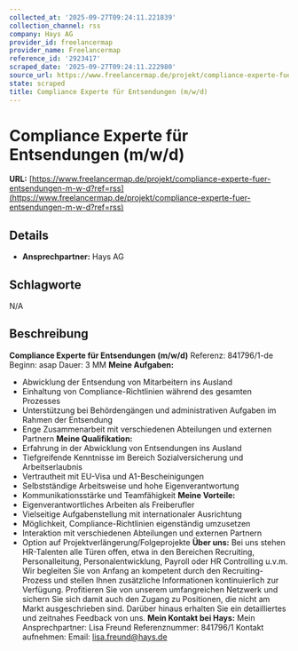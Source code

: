 ```yaml
---
collected_at: '2025-09-27T09:24:11.221839'
collection_channel: rss
company: Hays AG
provider_id: freelancermap
provider_name: Freelancermap
reference_id: '2923417'
scraped_date: '2025-09-27T09:24:11.222980'
source_url: https://www.freelancermap.de/projekt/compliance-experte-fuer-entsendungen-m-w-d?ref=rss
state: scraped
title: Compliance Experte für Entsendungen (m/w/d)
---
```



# Compliance Experte für Entsendungen (m/w/d)
**URL:** [https://www.freelancermap.de/projekt/compliance-experte-fuer-entsendungen-m-w-d?ref=rss](https://www.freelancermap.de/projekt/compliance-experte-fuer-entsendungen-m-w-d?ref=rss)
## Details
- **Ansprechpartner:** Hays AG

## Schlagworte
N/A

## Beschreibung
**Compliance Experte für Entsendungen (m/w/d)** Referenz: 841796/1-de Beginn: asap Dauer: 3 MM **Meine Aufgaben:**  
- Abwicklung der Entsendung von Mitarbeitern ins Ausland
- Einhaltung von Compliance-Richtlinien während des gesamten Prozesses
- Unterstützung bei Behördengängen und administrativen Aufgaben im Rahmen der Entsendung
- Enge Zusammenarbeit mit verschiedenen Abteilungen und externen Partnern
  **Meine Qualifikation:**  
- Erfahrung in der Abwicklung von Entsendungen ins Ausland
- Tiefgreifende Kenntnisse im Bereich Sozialversicherung und Arbeitserlaubnis
- Vertrautheit mit EU-Visa und A1-Bescheinigungen
- Selbstständige Arbeitsweise und hohe Eigenverantwortung
- Kommunikationsstärke und Teamfähigkeit
  **Meine Vorteile:**  
- Eigenverantwortliches Arbeiten als Freiberufler
- Vielseitige Aufgabenstellung mit internationaler Ausrichtung
- Möglichkeit, Compliance-Richtlinien eigenständig umzusetzen
- Interaktion mit verschiedenen Abteilungen und externen Partnern
- Option auf Projektverlängerung/Folgeprojekte
  **Über uns:** Bei uns stehen HR-Talenten alle Türen offen, etwa in den Bereichen Recruiting, Personalleitung, Personalentwicklung, Payroll oder HR Controlling u.v.m. Wir begleiten Sie von Anfang an kompetent durch den Recruiting-Prozess und stellen Ihnen zusätzliche Informationen kontinuierlich zur Verfügung. Profitieren Sie von unserem umfangreichen Netzwerk und sichern Sie sich damit auch den Zugang zu Positionen, die nicht am Markt ausgeschrieben sind. Darüber hinaus erhalten Sie ein detailliertes und zeitnahes Feedback von uns. **Mein Kontakt bei Hays:** Mein Ansprechpartner: Lisa Freund Referenznummer: 841796/1 Kontakt aufnehmen: Email: lisa.freund@hays.de